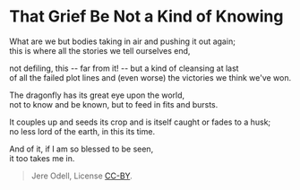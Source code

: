 # That Grief Be Not a Kind of Knowing

What are we but bodies taking in air and pushing it out again;  
this is where all the stories we tell ourselves end,

not defiling, this -- far from it! -- but a kind of cleansing at last  
of all the failed plot lines and (even worse) the victories we think we've won.

The dragonfly has its great eye upon the world,  
not to know and be known, but to feed in fits and bursts.

It couples up and seeds its crop and is itself caught or fades to a husk;  
no less lord of the earth, in this its time.

And of it, if I am so blessed to be seen,  
it too takes me in.

>Jere Odell, License [CC-BY](https://creativecommons.org/licenses/by/4.0/).